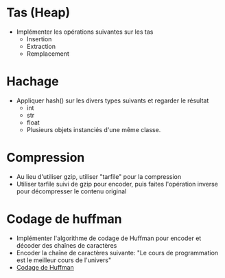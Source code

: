 # Tas (Heap)
- Implémenter les opérations suivantes sur les tas
   - Insertion
   - Extraction
   - Remplacement

# Hachage
- Appliquer hash() sur les divers types suivants et regarder le résultat
  - int
  - str
  - float
  - Plusieurs objets instanciés d'une même classe.

# Compression
- Au lieu d'utiliser gzip, utiliser "tarfile" pour la compression
- Utiliser tarfile suivi de gzip pour encoder, puis faites l'opération inverse pour décompresser le contenu original 

# Codage de huffman
- Implémenter l'algorithme de codage de Huffman pour encoder et décoder des chaînes de caractères
- Encoder la chaîne de caractères suivante: "Le cours de programmation est le meilleur cours de l'univers"
- [Codage de Huffman](https://fr.wikipedia.org/wiki/Codage_de_Huffman)
